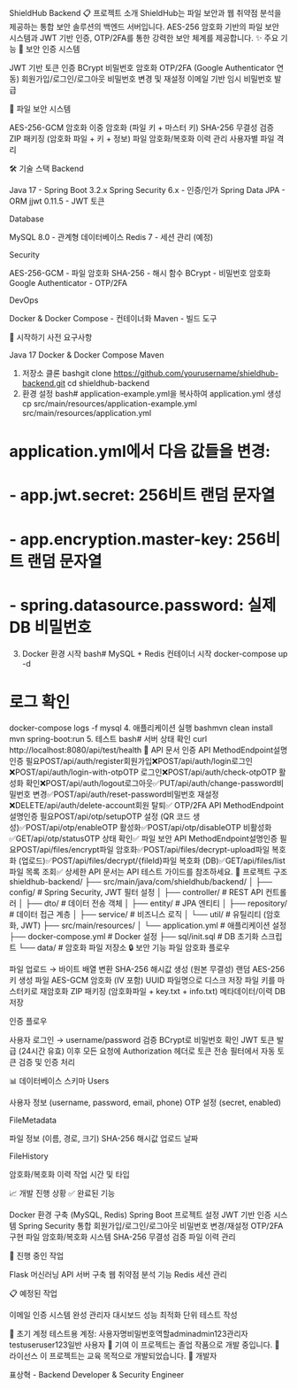 ShieldHub Backend
📋 프로젝트 소개
ShieldHub는 파일 보안과 웹 취약점 분석을 제공하는 통합 보안 솔루션의 백엔드 서버입니다. AES-256 암호화 기반의 파일 보안 시스템과 JWT 기반 인증, OTP/2FA를 통한 강력한 보안 체계를 제공합니다.
✨ 주요 기능
🔐 보안 인증 시스템

JWT 기반 토큰 인증
BCrypt 비밀번호 암호화
OTP/2FA (Google Authenticator 연동)
회원가입/로그인/로그아웃
비밀번호 변경 및 재설정
이메일 기반 임시 비밀번호 발급

📁 파일 보안 시스템

AES-256-GCM 암호화
이중 암호화 (파일 키 + 마스터 키)
SHA-256 무결성 검증
ZIP 패키징 (암호화 파일 + 키 + 정보)
파일 암호화/복호화 이력 관리
사용자별 파일 격리

🛠 기술 스택
Backend

Java 17 - Spring Boot 3.2.x
Spring Security 6.x - 인증/인가
Spring Data JPA - ORM
jjwt 0.11.5 - JWT 토큰

Database

MySQL 8.0 - 관계형 데이터베이스
Redis 7 - 세션 관리 (예정)

Security

AES-256-GCM - 파일 암호화
SHA-256 - 해시 함수
BCrypt - 비밀번호 암호화
Google Authenticator - OTP/2FA

DevOps

Docker & Docker Compose - 컨테이너화
Maven - 빌드 도구

🚀 시작하기
사전 요구사항

Java 17
Docker & Docker Compose
Maven

1. 저장소 클론
   bashgit clone https://github.com/yourusername/shieldhub-backend.git
   cd shieldhub-backend
2. 환경 설정
   bash# application-example.yml을 복사하여 application.yml 생성
   cp src/main/resources/application-example.yml src/main/resources/application.yml

# application.yml에서 다음 값들을 변경:
# - app.jwt.secret: 256비트 랜덤 문자열
# - app.encryption.master-key: 256비트 랜덤 문자열
# - spring.datasource.password: 실제 DB 비밀번호
3. Docker 환경 시작
   bash# MySQL + Redis 컨테이너 시작
   docker-compose up -d

# 로그 확인
docker-compose logs -f mysql
4. 애플리케이션 실행
   bashmvn clean install
   mvn spring-boot:run
5. 테스트
   bash# 서버 상태 확인
   curl http://localhost:8080/api/test/health
   📡 API 문서
   인증 API
   MethodEndpoint설명인증 필요POST/api/auth/register회원가입❌POST/api/auth/login로그인❌POST/api/auth/login-with-otpOTP 로그인❌POST/api/auth/check-otpOTP 활성화 확인❌POST/api/auth/logout로그아웃✅PUT/api/auth/change-password비밀번호 변경✅POST/api/auth/reset-password비밀번호 재설정❌DELETE/api/auth/delete-account회원 탈퇴✅
   OTP/2FA API
   MethodEndpoint설명인증 필요POST/api/otp/setupOTP 설정 (QR 코드 생성)✅POST/api/otp/enableOTP 활성화✅POST/api/otp/disableOTP 비활성화✅GET/api/otp/statusOTP 상태 확인✅
   파일 보안 API
   MethodEndpoint설명인증 필요POST/api/files/encrypt파일 암호화✅POST/api/files/decrypt-upload파일 복호화 (업로드)✅POST/api/files/decrypt/{fileId}파일 복호화 (DB)✅GET/api/files/list파일 목록 조회✅
   상세한 API 문서는 API 테스트 가이드를 참조하세요.
   📂 프로젝트 구조
   shieldhub-backend/
   ├── src/main/java/com/shieldhub/backend/
   │   ├── config/          # Spring Security, JWT 필터 설정
   │   ├── controller/      # REST API 컨트롤러
   │   ├── dto/            # 데이터 전송 객체
   │   ├── entity/         # JPA 엔티티
   │   ├── repository/     # 데이터 접근 계층
   │   ├── service/        # 비즈니스 로직
   │   └── util/           # 유틸리티 (암호화, JWT)
   ├── src/main/resources/
   │   └── application.yml # 애플리케이션 설정
   ├── docker-compose.yml  # Docker 설정
   ├── sql/init.sql       # DB 초기화 스크립트
   └── data/              # 암호화 파일 저장소
   🔒 보안 기능
   파일 암호화 플로우

파일 업로드 → 바이트 배열 변환
SHA-256 해시값 생성 (원본 무결성)
랜덤 AES-256 키 생성
파일 AES-GCM 암호화 (IV 포함)
UUID 파일명으로 디스크 저장
파일 키를 마스터키로 재암호화
ZIP 패키징 (암호화파일 + key.txt + info.txt)
메타데이터/이력 DB 저장

인증 플로우

사용자 로그인 → username/password 검증
BCrypt로 비밀번호 확인
JWT 토큰 발급 (24시간 유효)
이후 모든 요청에 Authorization 헤더로 토큰 전송
필터에서 자동 토큰 검증 및 인증 처리

📊 데이터베이스 스키마
Users

사용자 정보 (username, password, email, phone)
OTP 설정 (secret, enabled)

FileMetadata

파일 정보 (이름, 경로, 크기)
SHA-256 해시값
업로드 날짜

FileHistory

암호화/복호화 이력
작업 시간 및 타입

📈 개발 진행 상황
✅ 완료된 기능

Docker 환경 구축 (MySQL, Redis)
Spring Boot 프로젝트 설정
JWT 기반 인증 시스템
Spring Security 통합
회원가입/로그인/로그아웃
비밀번호 변경/재설정
OTP/2FA 구현
파일 암호화/복호화 시스템
SHA-256 무결성 검증
파일 이력 관리

🚧 진행 중인 작업

Flask 머신러닝 API 서버 구축
웹 취약점 분석 기능
Redis 세션 관리

📋 예정된 작업

이메일 인증 시스템 완성
관리자 대시보드
성능 최적화
단위 테스트 작성

🔑 초기 계정
테스트용 계정:
사용자명비밀번호역할adminadmin123관리자testuseruser123일반 사용자
🤝 기여
이 프로젝트는 졸업 작품으로 개발 중입니다.
📄 라이선스
이 프로젝트는 교육 목적으로 개발되었습니다.
👥 개발자

표상혁 - Backend Developer & Security Engineer